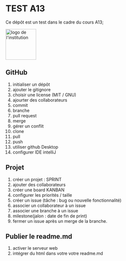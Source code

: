 # TEST A13
Ce dépôt est un test dans le cadre du cours A13;

<img src="logo.jpg" alt="logo de l'institution" width="100px"/>

## GitHub
1. initialiser un dépôt
2. ajouter le gitignore
3. choisir une license (MIT / GNU)
4. ajourter des collaborateurs
5. commit
6. branche
7. pull request
8. merge
9. gérer un conflit
10. clone
11. pull
12. push
13. utiliser github Desktop
14. configurer IDE intelliJ

## Projet
1. créer un projet : SPRINT
2. ajouter des collaborateurs
3. créer une board KANBAN
4. configurer les priorités / taille
5. créer un issue (tâche : bug ou nouvelle fonctionnalité)
6. associer un collaborateur à un issue
7. associer une branche à un issue
8. milestone(jalon : date de fin de print)
9. fermer un issue après un merge de la branche.


## Publier le readme.md

1. activer le serveur web
2. intégrer du html dans votre votre readme.md
